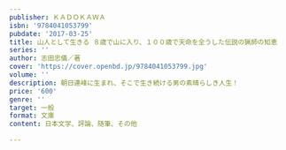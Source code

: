 ```yaml
---
publisher: ＫＡＤＯＫＡＷＡ
isbn: '9784041053799'
pubdate: '2017-03-25'
title: 山人として生きる ８歳で山に入り、１００歳で天命を全うした伝説の猟師の知恵
series: ''
author: 志田忠儀／著
cover: 'https://cover.openbd.jp/9784041053799.jpg'
volume: ''
description: 朝日連峰に生まれ、そこで生き続ける男の素晴らしき人生！
price: '600'
genre: ''
target: 一般
format: 文庫
content: 日本文学、評論、随筆、その他

---
```

